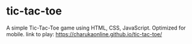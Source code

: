 # tic-tac-toe
A simple Tic-Tac-Toe game using HTML, CSS, JavaScript. Optimized for mobile.
link to play: https://charukaonline.github.io/tic-tac-toe/
